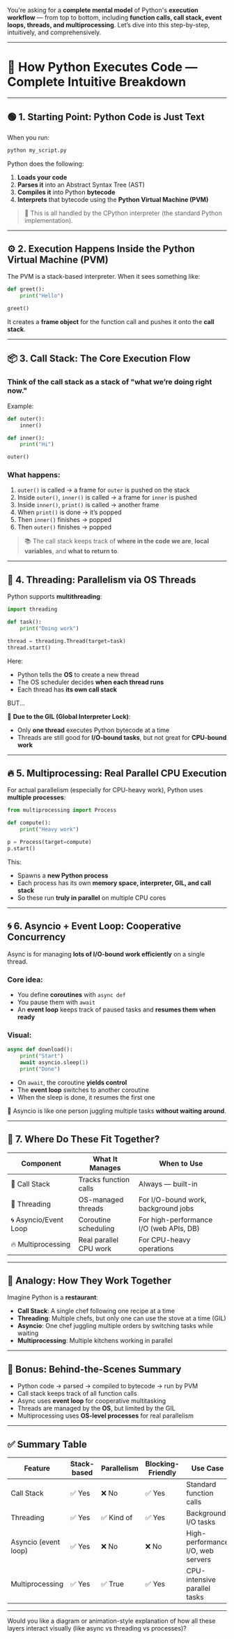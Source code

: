 You're asking for a **complete mental model** of Python's **execution workflow** — from top to bottom, including **function calls, call stack, event loops, threads, and multiprocessing**. Let’s dive into this step-by-step, intuitively, and comprehensively.

---

# 🧠 How Python Executes Code — Complete Intuitive Breakdown

---

## 🟢 1. **Starting Point: Python Code is Just Text**

When you run:

```bash
python my_script.py
```

Python does the following:

1. **Loads your code**
2. **Parses it** into an Abstract Syntax Tree (AST)
3. **Compiles it** into Python **bytecode**
4. **Interprets** that bytecode using the **Python Virtual Machine (PVM)**

> 🔄 This is all handled by the CPython interpreter (the standard Python implementation).

---

## ⚙️ 2. **Execution Happens Inside the Python Virtual Machine (PVM)**

The PVM is a stack-based interpreter. When it sees something like:

```python
def greet():
    print("Hello")

greet()
```

It creates a **frame object** for the function call and pushes it onto the **call stack**.

---

## 📦 3. **Call Stack: The Core Execution Flow**

### Think of the call stack as a stack of "what we’re doing right now."

Example:

```python
def outer():
    inner()

def inner():
    print("Hi")

outer()
```

### What happens:

1. `outer()` is called → a frame for `outer` is pushed on the stack
2. Inside `outer()`, `inner()` is called → a frame for `inner` is pushed
3. Inside `inner()`, `print()` is called → another frame
4. When `print()` is done → it’s popped
5. Then `inner()` finishes → popped
6. Then `outer()` finishes → popped

> 📚 The call stack keeps track of **where in the code we are**, **local variables**, and **what to return to**.

---

## 🧵 4. **Threading: Parallelism via OS Threads**

Python supports **multithreading**:

```python
import threading

def task():
    print("Doing work")

thread = threading.Thread(target=task)
thread.start()
```

Here:

* Python tells the **OS** to create a new thread
* The OS scheduler decides **when each thread runs**
* Each thread has **its own call stack**

BUT...

🧠 **Due to the GIL (Global Interpreter Lock)**:

* Only **one thread** executes Python bytecode at a time
* Threads are still good for **I/O-bound tasks**, but not great for **CPU-bound work**

---

## 🔥 5. **Multiprocessing: Real Parallel CPU Execution**

For actual parallelism (especially for CPU-heavy work), Python uses **multiple processes**:

```python
from multiprocessing import Process

def compute():
    print("Heavy work")

p = Process(target=compute)
p.start()
```

This:

* Spawns a **new Python process**
* Each process has its own **memory space, interpreter, GIL, and call stack**
* So these run **truly in parallel** on multiple CPU cores

---

## 🌀 6. **Asyncio + Event Loop: Cooperative Concurrency**

Async is for managing **lots of I/O-bound work efficiently** on a single thread.

### Core idea:

* You define **coroutines** with `async def`
* You pause them with `await`
* An **event loop** keeps track of paused tasks and **resumes them when ready**

### Visual:

```python
async def download():
    print("Start")
    await asyncio.sleep(1)
    print("Done")
```

* On `await`, the coroutine **yields control**
* The **event loop** switches to another coroutine
* When the sleep is done, it resumes the first one

🧠 Asyncio is like one person juggling multiple tasks **without waiting around**.

---

## 🧮 7. **Where Do These Fit Together?**

| Component             | What It Manages        | When to Use                             |
| --------------------- | ---------------------- | --------------------------------------- |
| 🧠 Call Stack         | Tracks function calls  | Always — built-in                       |
| 🧵 Threading          | OS-managed threads     | For I/O-bound work, background jobs     |
| 🌀 Asyncio/Event Loop | Coroutine scheduling   | For high-performance I/O (web APIs, DB) |
| 🔥 Multiprocessing    | Real parallel CPU work | For CPU-heavy operations                |

---

## 🧠 Analogy: How They Work Together

Imagine Python is a **restaurant**:

* **Call Stack**: A single chef following one recipe at a time
* **Threading**: Multiple chefs, but only one can use the stove at a time (GIL)
* **Asyncio**: One chef juggling multiple orders by switching tasks while waiting
* **Multiprocessing**: Multiple kitchens working in parallel

---

## 🧠 Bonus: Behind-the-Scenes Summary

* Python code → parsed → compiled to bytecode → run by PVM
* Call stack keeps track of all function calls
* Async uses **event loop** for cooperative multitasking
* Threads are managed by the **OS**, but limited by the GIL
* Multiprocessing uses **OS-level processes** for real parallelism

---

## ✅ Summary Table

| Feature              | Stack-based | Parallelism | Blocking-Friendly | Use Case                          |
| -------------------- | ----------- | ----------- | ----------------- | --------------------------------- |
| Call Stack           | ✅ Yes       | ❌ No        | ✅ Yes             | Standard function calls           |
| Threading            | ✅ Yes       | ✅ Kind of   | ✅ Yes             | Background I/O tasks              |
| Asyncio (event loop) | ✅ Yes       | ❌ No        | ❌ No              | High-performance I/O, web servers |
| Multiprocessing      | ✅ Yes       | ✅ True      | ✅ Yes             | CPU-intensive parallel tasks      |

---

Would you like a diagram or animation-style explanation of how all these layers interact visually (like async vs threading vs processes)?

